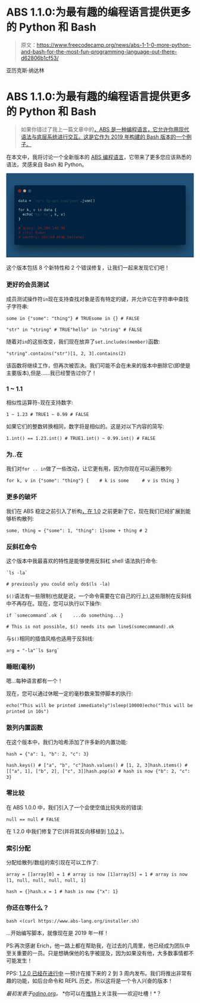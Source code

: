 # ABS 1.1.0:为最有趣的编程语言提供更多的 Python 和 Bash

> 原文：<https://www.freecodecamp.org/news/abs-1-1-0-more-python-and-bash-for-the-most-fun-programming-language-out-there-d62806b1cf53/>

亚历克斯·纳达林

# ABS 1.1.0:为最有趣的编程语言提供更多的 Python 和 Bash

> 如果你错过了我上一篇文章中的[，ABS 是一种编程语言，它允许你用现代语法与底层系统进行交互。这是它作为 2019 年构建的 Bash 版本的一个例子。](https://medium.freecodecamp.org/introducing-abs-a-programming-language-for-shell-scripting-dfbd737d621)

在本文中，我将讨论一个全新版本的 [ABS 编程语言](https://www.abs-lang.org/)，它带来了更多您应该熟悉的语法，灵感来自 Bash 和 Python。

![5OAgXy5TO37WQneW-yytB9mfRRN5GgSTWQmg](img/daac04f33ddb809939df96eada699929.png)

这个版本包括 8 个新特性和 2 个错误修复，让我们一起来发现它们吧！

### 更好的会员测试

成员测试操作符`in`现在支持查找对象是否有特定的键，并允许它在字符串中查找子字符串:

```
some in {"some": "thing"} # TRUEsome in {} # FALSE
```

```
"str" in "string" # TRUE"hello" in "string" # FALSE
```

随着对`in`的这些改变，我们现在放弃了`set.includes(member)`函数:

```
"string".contains("str")[1, 2, 3].contains(2)
```

该函数将继续工作，但再次被否决。我们可能不会在未来的版本中删除它(即使是主要版本),但是……我已经警告过你了！

### 1 ~ 1.1

相似性运算符`~`现在支持数字:

```
1 ~ 1.23 # TRUE1 ~ 0.99 # FALSE
```

如果它们的整数转换相同，数字将是相似的。这是对以下内容的简写:

```
1.int() == 1.23.int() # TRUE1.int() ~ 0.99.int() # FALSE
```

### 为..在

我们对`for .. in`做了一些改动，让它更有用，因为你现在可以遍历散列:

```
for k, v in {"some": "thing"} {    # k is some     # v is thing }
```

### 更多的破坏

我们在 ABS 稳定之前引入了析构[，](https://github.com/abs-lang/abs/releases/tag/preview-2)[在 1.0](https://github.com/abs-lang/abs/releases/tag/preview-3) 之前更新了它，现在我们已经扩展到能够析构散列:

```
some, thing = {"some": 1, "thing": 1}some + thing # 2
```

### 反斜杠命令

这个版本中我最喜欢的特性是能够使用反斜杠 shell 语法执行命令:

```
`ls -la`
```

```
# previously you could only do$(ls -la)
```

`$()`语法有一些限制(也就是说，一个命令需要在它自己的行上),这些限制在反斜线中不再存在。现在，您可以执行以下操作:

```
if `somecommand`.ok {    ...do something...}
```

```
# This is not possible, $() needs its own line$(somecommand).ok
```

与`$()`相同的插值风格也适用于反斜线:

```
arg = "-la"`ls $arg`
```

### 睡眠(毫秒)

嗯…每种语言都有一个！

现在，您可以通过休眠一定的毫秒数来暂停脚本的执行:

```
echo("This will be printed immediately")sleep(10000)echo("This will be printed in 10s")
```

### 散列内置函数

在这个版本中，我们为哈希添加了许多新的内置功能:

```
hash = {"a": 1, "b": 2, "c": 3}
```

```
hash.keys() # ["a", "b", "c"]hash.values() # [1, 2, 3]hash.items() # [["a", 1], ["b", 2], ["c", 3]]hash.pop(a) # hash is now {"b": 2, "c": 3}
```

### 零比较

在 ABS 1.0.0 中，我们引入了一个会使空值比较失败的错误:

```
null == null # FALSE
```

在 1.2.0 中我们修复了它(并将其反向移植到 [1.0.2](https://github.com/abs-lang/abs/releases/tag/1.0.2) )。

### 索引分配

分配给散列/数组的索引现在可以工作了:

```
array = []array[0] = 1 # array is now [1]array[5] = 1 # array is now [1, null, null, null, null, 1]
```

```
hash = {}hash.x = 1 # hash is now {"x": 1}
```

### 你还在等什么？

```
bash <(curl https://www.abs-lang.org/installer.sh)
```

…开始编写脚本，就像现在是 2019 年一样！

PS:再次感谢 Erich，他一路上都在帮助我，在过去的几周里，他已经成为团队中至关重要的一员。只是想确保他的名字被提及，因为如果没有他，大多数事情都不可能发生！

PPS: [1.2.0 已经在进行中](https://github.com/abs-lang/abs/milestone/9) —预计在接下来的 2 到 3 周内发布。我们将推出非常有趣的功能，如后台命令和 REPL 历史，所以这将是一个令人兴奋的版本！

*最初发表于[odino.org](https://odino.org/abs-1-dot-1-0-released-a-bit-more-of-python-and-a-bit-more-of-bash-for-the-most-programming-language-out-there/)。*
*你可以在[推特](https://twitter.com/_odino_)上关注我——欢迎吐槽！*？